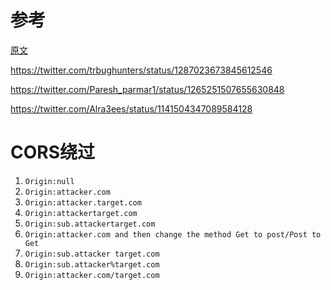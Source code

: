 
# 参考

[原文](https://github.com/KathanP19/HowToHunt/blob/master/CORS/CORS_Bypasses.md)

https://twitter.com/trbughunters/status/1287023673845612546

https://twitter.com/Paresh_parmar1/status/1265251507655630848

https://twitter.com/Alra3ees/status/1141504347089584128

# CORS绕过

1. `Origin:null`
2. `Origin:attacker.com`
3. `Origin:attacker.target.com`
4. `Origin:attackertarget.com`
5. `Origin:sub.attackertarget.com`
6. `Origin:attacker.com and then change the method Get to post/Post to Get`
7. `Origin:sub.attacker target.com`
8. `Origin:sub.attacker%target.com`
9. `Origin:attacker.com/target.com`
